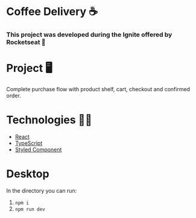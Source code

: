 # Coffee Delivery ☕️


### This project was developed during the Ignite offered by Rocketseat 🚀

# Project 🖥️


Complete purchase flow with product shelf, cart, checkout and confirmed order.

# Technologies 👩‍💻

- [React](https://pt-br.reactjs.org/)
- [TypeScript](https://www.typescriptlang.org/docs/)
- [Styled Component](https://styled-components.com/)

# Desktop

In the directory you can run:

1. `npm i`
2. `npm run dev`
